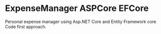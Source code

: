 # ExpenseManager ASPCore EFCore
Personal expense manager using Asp.NET Core and Entity Framework core Code first approach.
